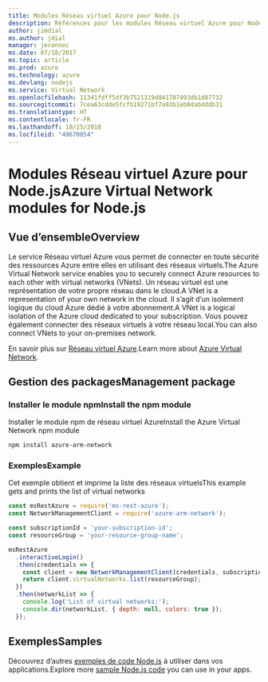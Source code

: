 ```yaml
---
title: Modules Réseau virtuel Azure pour Node.js
description: Références pour les modules Réseau virtuel Azure pour Node.js
author: jimdial
ms.author: jdial
manager: jeconnoc
ms.date: 07/18/2017
ms.topic: article
ms.prod: azure
ms.technology: azure
ms.devlang: nodejs
ms.service: Virtual Network
ms.openlocfilehash: 11341fdff5df3b7521319d841707493db1d07732
ms.sourcegitcommit: 7cea63cdde5fcfb19271bf7a93b1eb0dabdddb31
ms.translationtype: HT
ms.contentlocale: fr-FR
ms.lasthandoff: 10/25/2018
ms.locfileid: "49670854"
---
```

# <a name="azure-virtual-network-modules-for-nodejs"></a><span data-ttu-id="8cf23-103">Modules Réseau virtuel Azure pour Node.js</span><span class="sxs-lookup"><span data-stu-id="8cf23-103">Azure Virtual Network modules for Node.js</span></span>

## <a name="overview"></a><span data-ttu-id="8cf23-104">Vue d’ensemble</span><span class="sxs-lookup"><span data-stu-id="8cf23-104">Overview</span></span>

<span data-ttu-id="8cf23-105">Le service Réseau virtuel Azure vous permet de connecter en toute sécurité des ressources Azure entre elles en utilisant des réseaux virtuels.</span><span class="sxs-lookup"><span data-stu-id="8cf23-105">The Azure Virtual Network service enables you to securely connect Azure resources to each other with virtual networks (VNets).</span></span> <span data-ttu-id="8cf23-106">Un réseau virtuel est une représentation de votre propre réseau dans le cloud.</span><span class="sxs-lookup"><span data-stu-id="8cf23-106">A VNet is a representation of your own network in the cloud.</span></span> <span data-ttu-id="8cf23-107">Il s’agit d’un isolement logique du cloud Azure dédié à votre abonnement.</span><span class="sxs-lookup"><span data-stu-id="8cf23-107">A VNet is a logical isolation of the Azure cloud dedicated to your subscription.</span></span> <span data-ttu-id="8cf23-108">Vous pouvez également connecter des réseaux virtuels à votre réseau local.</span><span class="sxs-lookup"><span data-stu-id="8cf23-108">You can also connect VNets to your on-premises network.</span></span>

<span data-ttu-id="8cf23-109">En savoir plus sur [Réseau virtuel Azure](https://docs.microsoft.com/azure/virtual-network/virtual-networks-overview).</span><span class="sxs-lookup"><span data-stu-id="8cf23-109">Learn more about [Azure Virtual Network](https://docs.microsoft.com/azure/virtual-network/virtual-networks-overview).</span></span>

## <a name="management-package"></a><span data-ttu-id="8cf23-110">Gestion des packages</span><span class="sxs-lookup"><span data-stu-id="8cf23-110">Management package</span></span>

### <a name="install-the-npm-module"></a><span data-ttu-id="8cf23-111">Installer le module npm</span><span class="sxs-lookup"><span data-stu-id="8cf23-111">Install the npm module</span></span>

<span data-ttu-id="8cf23-112">Installer le module npm de réseau virtuel Azure</span><span class="sxs-lookup"><span data-stu-id="8cf23-112">Install the Azure Virtual Network npm module</span></span>

```bash
npm install azure-arm-network
```

### <a name="example"></a><span data-ttu-id="8cf23-113">Exemples</span><span class="sxs-lookup"><span data-stu-id="8cf23-113">Example</span></span>

<span data-ttu-id="8cf23-114">Cet exemple obtient et imprime la liste des réseaux virtuels</span><span class="sxs-lookup"><span data-stu-id="8cf23-114">This example gets and prints the list of virtual networks</span></span>

```javascript
const msRestAzure = require('ms-rest-azure');
const NetworkManagementClient = require('azure-arm-network');

const subscriptionId = 'your-subscription-id';
const resourceGroup = 'your-resource-group-name';

msRestAzure
  .interactiveLogin()
  .then(credentials => {
    const client = new NetworkManagementClient(credentials, subscriptionId);
    return client.virtualNetworks.list(resourceGroup);
  })
  .then(networkList => {
    console.log('List of virtual networks:');
    console.dir(networkList, { depth: null, colors: true });
  });
```

## <a name="samples"></a><span data-ttu-id="8cf23-115">Exemples</span><span class="sxs-lookup"><span data-stu-id="8cf23-115">Samples</span></span>

<span data-ttu-id="8cf23-116">Découvrez d’autres [exemples de code Node.js](https://azure.microsoft.com/resources/samples/?platform=nodejs) à utiliser dans vos applications.</span><span class="sxs-lookup"><span data-stu-id="8cf23-116">Explore more [sample Node.js code](https://azure.microsoft.com/resources/samples/?platform=nodejs) you can use in your apps.</span></span>

